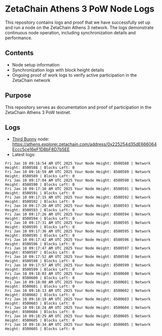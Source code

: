 # ZetaChain Athens 3 PoW Node Logs
This repository contains logs and proof that we have successfully set up and run a node on the ZetaChain Athens 3 network. The logs demonstrate continuous node operation, including synchronization details and performance.

## Contents
- Node setup information
- Synchronization logs with block height details
- Ongoing proof of work logs to verify active participation in the ZetaChain network

## Purpose
This repository serves as documentation and proof of participation in the ZetaChain Athens 3 PoW testnet.

## Logs

- [Third Bunny](https://thirdbunny.xyz/) node: https://athens.explorer.zetachain.com/address/0x225254d35dE666064Eccc5ce16eF1D8bF8D7b5EE
- Latest logs:
```
Fri Jan 10 09:16:54 AM UTC 2025 Your Node Height: 8500588 | Network Height: 8500588 | Blocks Left: 0
Fri Jan 10 09:16:59 AM UTC 2025 Your Node Height: 8500589 | Network Height: 8500589 | Blocks Left: 0
Fri Jan 10 09:17:04 AM UTC 2025 Your Node Height: 8500590 | Network Height: 8500590 | Blocks Left: 0
Fri Jan 10 09:17:10 AM UTC 2025 Your Node Height: 8500591 | Network Height: 8500591 | Blocks Left: 0
Fri Jan 10 09:17:15 AM UTC 2025 Your Node Height: 8500592 | Network Height: 8500592 | Blocks Left: 0
Fri Jan 10 09:17:20 AM UTC 2025 Your Node Height: 8500593 | Network Height: 8500593 | Blocks Left: 0
Fri Jan 10 09:17:26 AM UTC 2025 Your Node Height: 8500594 | Network Height: 8500594 | Blocks Left: 0
Fri Jan 10 09:17:31 AM UTC 2025 Your Node Height: 8500595 | Network Height: 8500595 | Blocks Left: 0
Fri Jan 10 09:17:36 AM UTC 2025 Your Node Height: 8500595 | Network Height: 8500595 | Blocks Left: 0
Fri Jan 10 09:17:42 AM UTC 2025 Your Node Height: 8500596 | Network Height: 8500596 | Blocks Left: 0
Fri Jan 10 09:17:47 AM UTC 2025 Your Node Height: 8500597 | Network Height: 8500597 | Blocks Left: 0
Fri Jan 10 09:17:52 AM UTC 2025 Your Node Height: 8500598 | Network Height: 8500598 | Blocks Left: 0
Fri Jan 10 09:17:57 AM UTC 2025 Your Node Height: 8500599 | Network Height: 8500599 | Blocks Left: 0
Fri Jan 10 09:18:03 AM UTC 2025 Your Node Height: 8500600 | Network Height: 8500600 | Blocks Left: 0
Fri Jan 10 09:18:08 AM UTC 2025 Your Node Height: 8500601 | Network Height: 8500601 | Blocks Left: 0
Fri Jan 10 09:18:13 AM UTC 2025 Your Node Height: 8500602 | Network Height: 8500602 | Blocks Left: 0
Fri Jan 10 09:18:19 AM UTC 2025 Your Node Height: 8500603 | Network Height: 8500603 | Blocks Left: 0
Fri Jan 10 09:18:24 AM UTC 2025 Your Node Height: 8500604 | Network Height: 8500604 | Blocks Left: 0
Fri Jan 10 09:18:29 AM UTC 2025 Your Node Height: 8500605 | Network Height: 8500605 | Blocks Left: 0
Fri Jan 10 09:18:34 AM UTC 2025 Your Node Height: 8500605 | Network Height: 8500605 | Blocks Left: 0
```

